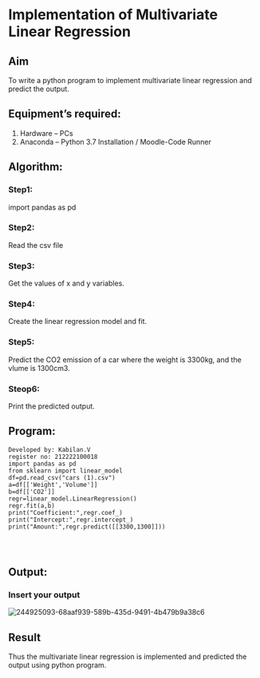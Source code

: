# Implementation of Multivariate Linear Regression
## Aim
To write a python program to implement multivariate linear regression and predict the output.
## Equipment’s required:
1.	Hardware – PCs
2.	Anaconda – Python 3.7 Installation / Moodle-Code Runner
## Algorithm:
### Step1:
import pandas as pd

### Step2:
Read the csv file

### Step3:
Get the values of x and y variables.

### Step4:
Create the linear regression model and fit.

### Step5:
Predict the CO2 emission of a car where the weight is 3300kg, and the vlume is 1300cm3.

### Steop6:
Print the predicted output.

## Program:
```
Developed by: Kabilan.V
register no: 212222100018
import pandas as pd
from sklearn import linear_model
df=pd.read_csv("cars (1).csv")
a=df[['Weight','Volume']]
b=df[['CO2']]
regr=linear_model.LinearRegression()
regr.fit(a,b)
print("Coefficient:",regr.coef_)
print("Intercept:",regr.intercept_)
print("Amount:",regr.predict([[3300,1300]]))




```
## Output:

### Insert your output

![244925093-68aaf939-589b-435d-9491-4b479b9a38c6](https://github.com/kabilan22000284/Multivariate-Linear-Regression/assets/123469171/eb0fed0e-3a0b-42ec-a00f-fc3aa23fec58)



## Result
Thus the multivariate linear regression is implemented and predicted the output using python program.
